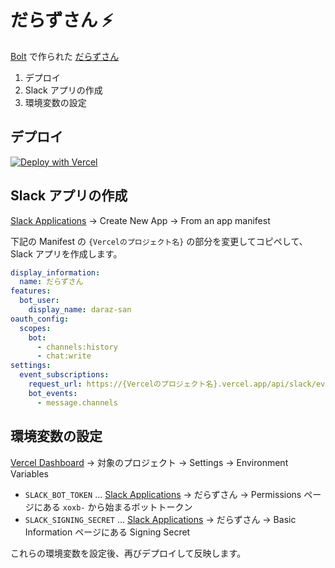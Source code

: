 # だらずさん ⚡

[Bolt](https://github.com/slackapi/bolt-js) で作られた [だらずさん](https://github.com/daraz-tek/daraz-bot)

1. デプロイ
2. Slack アプリの作成
3. 環境変数の設定

## デプロイ

[![Deploy with Vercel](https://vercel.com/button)](https://vercel.com/new/clone?repository-url=https%3A%2F%2Fgithub.com%2Fkou029w%2Fdaraz-san)

## Slack アプリの作成

[Slack Applications](https://api.slack.com/apps) → Create New App → From an app manifest

下記の Manifest の `{Vercelのプロジェクト名}` の部分を変更してコピペして、Slack アプリを作成します。

```yaml
display_information:
  name: だらずさん
features:
  bot_user:
    display_name: daraz-san
oauth_config:
  scopes:
    bot:
      - channels:history
      - chat:write
settings:
  event_subscriptions:
    request_url: https://{Vercelのプロジェクト名}.vercel.app/api/slack/events
    bot_events:
      - message.channels
```

## 環境変数の設定

[Vercel Dashboard](https://vercel.com/dashboard) → 対象のプロジェクト → Settings → Environment Variables

- `SLACK_BOT_TOKEN` ... [Slack Applications](https://api.slack.com/apps) → だらずさん → Permissions ページにある `xoxb-` から始まるボットトークン
- `SLACK_SIGNING_SECRET` ... [Slack Applications](https://api.slack.com/apps) → だらずさん → Basic Information ページにある Signing Secret

これらの環境変数を設定後、再びデプロイして反映します。
